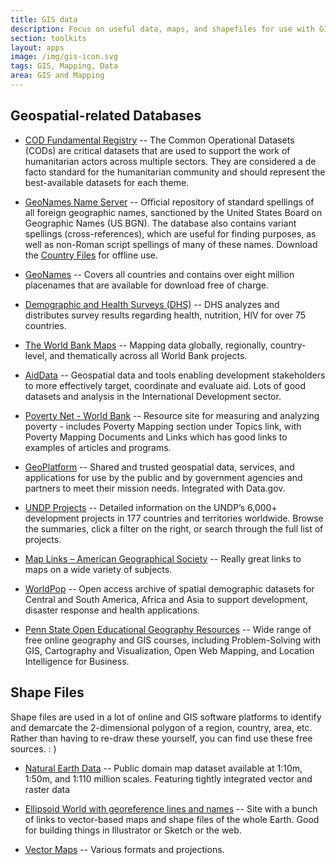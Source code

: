 ```yaml
---
title: GIS data
description: Focus on useful data, maps, and shapefiles for use with GIS and mapping.
section: toolkits
layout: apps
image: /img/gis-icon.svg
tags: GIS, Mapping, Data
area: GIS and Mapping
---
```




## Geospatial-related Databases

- [COD Fundamental Registry](https://cod.humanitarianresponse.info/country-region) -- The Common Operational Datasets (CODs) are critical datasets that are used to support the work of humanitarian actors across multiple sectors. They are considered a de facto standard for the humanitarian community and should represent the best-available datasets for each theme.

- [GeoNames Name Server](http://geonames.nga.mil/gns/html/) -- Official repository of standard spellings of all foreign geographic names, sanctioned by the United States Board on Geographic Names (US BGN). The database also contains variant spellings (cross-references), which are useful for finding purposes, as well as non-Roman script spellings of many of these names. Download the [Country Files](http://geonames.nga.mil/gns/html/namefiles.html) for offline use.

- [GeoNames](http://www.geonames.org/) -- Covers all countries and contains over eight million placenames that are available for download free of charge.

- [Demographic and Health Surveys (DHS)](http://dhsprogram.com/) -- DHS analyzes and distributes survey results regarding health, nutrition, HIV for over 75 countries.

- [The World Bank Maps](http://maps.worldbank.org/) -- Mapping data globally, regionally, country-level, and thematically across all World Bank projects.

- [AidData](http://aiddata.org/maps) -- Geospatial data and tools enabling development stakeholders to more effectively target, coordinate and evaluate aid. Lots of good datasets and analysis in the International Development sector.

- [Poverty Net - World Bank](http://www.worldbank.org/en/topic/poverty) -- Resource site for measuring and analyzing poverty - includes Poverty Mapping section under Topics link, with Poverty Mapping Documents and Links which has good links to examples of articles and programs.

- [GeoPlatform](http://www.geoplatform.gov/) -- Shared and trusted geospatial data, services, and applications for use by the public and by government agencies and partners to meet their mission needs. Integrated with Data.gov.

- [UNDP Projects](http://open.undp.org/?goback=%2Egde_65094_member_191436479#2012) -- Detailed information on the UNDP’s 6,000+ development projects in 177 countries and territories worldwide. Browse the summaries, click a filter on the right, or search through the full list of projects.

- [Map Links – American Geographical Society](http://americangeo.org/map-links/) -- Really great links to maps on a wide variety of subjects.

- [WorldPop](http://www.worldpop.org.uk/) -- Open access archive of spatial demographic datasets for Central and South America, Africa and Asia to support development, disaster response and health applications.

- [Penn State Open Educational Geography Resources](http://open.ems.psu.edu/courseware) -- Wide range of free online geography and GIS courses, including Problem-Solving with GIS, Cartography and Visualization, Open Web Mapping, and Location Intelligence for Business. 



## Shape Files

Shape files are used in a lot of online and GIS software platforms to identify and demarcate the 2-dimensional polygon of a region, country, area, etc. Rather than having to re-draw these yourself, you can find use these free sources. : )

- [Natural Earth Data](http://www.naturalearthdata.com/) -- Public domain map dataset available at 1:10m, 1:50m, and 1:110 million scales. Featuring tightly integrated vector and raster data

- [Ellipsoid World with georeference lines and names](https://www.your-vector-maps.com/hi/-144-free-vector-world-maps/-ellipsoid-world-with-georeference-lines-and-names-jpg-300-dpi/?image=wrld-bm-2) -- Site with a bunch of links to vector-based maps and shape files of the whole Earth. Good for building things in Illustrator or Sketch or the web.

- [Vector Maps](https://www.freevectormaps.com/world-maps) -- Various formats and projections.


